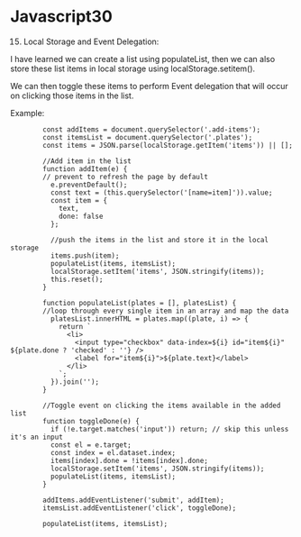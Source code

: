 # Javascript30
15) Local Storage and Event Delegation: 

I have learned we can create a list using populateList, then we can also store these list items in local storage using localStorage.setitem(). 

We can then toggle these items to perform Event delegation that will occur on clicking those items in the list.

Example:

            const addItems = document.querySelector('.add-items');
            const itemsList = document.querySelector('.plates');
            const items = JSON.parse(localStorage.getItem('items')) || [];
            
            //Add item in the list
            function addItem(e) {
            // prevent to refresh the page by default
              e.preventDefault();
              const text = (this.querySelector('[name=item]')).value;
              const item = {
                text,
                done: false
              };
              
              //push the items in the list and store it in the local storage
              items.push(item);
              populateList(items, itemsList);
              localStorage.setItem('items', JSON.stringify(items));
              this.reset();
            }

            function populateList(plates = [], platesList) {
            //loop through every single item in an array and map the data
              platesList.innerHTML = plates.map((plate, i) => {
                return `
                  <li>
                    <input type="checkbox" data-index=${i} id="item${i}" ${plate.done ? 'checked' : ''} />
                    <label for="item${i}">${plate.text}</label>
                  </li>
                `;
              }).join('');
            }
            
            //Toggle event on clicking the items available in the added list
            function toggleDone(e) {
              if (!e.target.matches('input')) return; // skip this unless it's an input
              const el = e.target;
              const index = el.dataset.index;
              items[index].done = !items[index].done;
              localStorage.setItem('items', JSON.stringify(items));
              populateList(items, itemsList);
            }

            addItems.addEventListener('submit', addItem);
            itemsList.addEventListener('click', toggleDone);

            populateList(items, itemsList);
